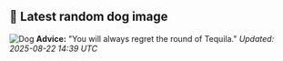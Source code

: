 ## 🐶 Latest random dog image
![Dog](https://images.dog.ceo/breeds/terrier-kerryblue/n02093859_3329.jpg)
**Advice:** "You will always regret the round of Tequila."
*Updated: 2025-08-22 14:39 UTC*
